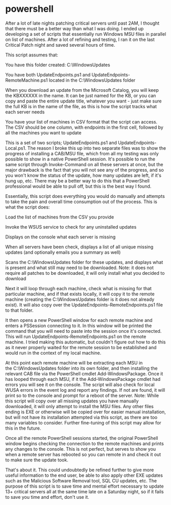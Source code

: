 # powershell
After a lot of late nights patching critical servers until past 2AM, I thought that there must be a better way than what I was doing. I ended up developing a set of scripts that essentially run Windows MSU files in parallel on list of machines. After a lot of refining and testing, I ran it on the last Critical Patch night and saved several hours of time.




This script assumes that:

You have this folder created: C:\WindowsUpdates

You have both UpdateEndpoints.ps1 and UpdateEndpoints-RemoteMachine.ps1 located in the C:\WindowsUpdates folder

When you download an update from the Microsoft Catalog, you will keep the KBXXXXXX in the name. It can be just named for the KB, or you can copy and paste the entire update title, whatever you want - just make sure the full KB is in the name of the file, as this is how the script tracks what each server needs

You have your list of machines in CSV format that the script can access. The CSV should be one column, with endpoints in the first cell, followed by all the machines you want to update

This is a set of two scripts; UpdateEndpoints.ps1 and UpdateEndpoints-Local.ps1. The reason I broke this up into two separate files was to show the progress of installing a CAB/MSU file, which from all my testing was only possible to show in a native PowerShell session. It's possible to run the same script through Invoke-Command on all these servers at once, but the major drawback is the fact that you will not see any of the progress, and so you won't know the status of the update, how many updates are left, if it's hung up, etc. There may be a better way to do this that a PowerShell professional would be able to pull off, but this is the best way I found.

Essentially, this script does everything you would do manually and attempts to take the pain and overall time consumption out of the process. This is what the script does:

Load the list of machines from the CSV you provide

Invoke the WSUS service to check for any uninstalled updates

Displays on the console what each server is missing

When all servers have been check, displays a list of all unique missing updates (and optionally emails you a summary as well)

Scans the C:\WindowsUpdates folder for these updates, and displays what is present and what still may need to be downloaded. Note: it does not require all patches to be downloaded, it will only install what you decided to download

Next it will loop through each machine, check what is missing for that particular machine, and if that exists locally, it will copy it to the remote machine (creating the C:\WindowsUpdates folder is it does not already exist). It will also copy over the UpdateEndpoints-RemoteEndpoints.ps1 file to that folder.

It then opens a new PowerShell window for each remote machine and enters a PSSession connecting to it. In this window will be printed the command that you will need to paste into the session once it's connected. This will run UpdateEndpoints-RemoteEndpoints.ps1 on the remote machine. I tried making this automatic, but couldn't figure out how to do this as it never properly waited for the remote session to be established and would run in the context of my local machine.

At this point each remote machine will be extracting each MSU in the C:\WindowsUpdates folder into its own folder, and then installing the relevant CAB file via the PowerShell cmdlet Add-WindowsPackage. Once it has looped through each MSU, if it the Add-WindowsPackage cmdlet had errors you will see it on the console. The script will also check for local WUSA errors in the event log and report any findings. If not are found, it will print so to the console and prompt for a reboot of the server. Note: While this script will copy over all missing updates you have manually downloaded, it will only attempt to install the MSU files. Any other files ending is EXE or otherwise will be copied over for easier manual installation, but will not have its installation attempted via this script, as there are too many variables to consider. Further fine-tuning of this script may allow for this in the future.

Once all the remote PowerShell sessions started, the original PowerShell window begins checking the connection to the remote machines and prints any changes to the console. This is not perfect, but serves to show you when a remote server has rebooted so you can remote in and check it out to make sure the update took.

That's about it. This could undoubtedly be refined further to give more useful information to the end user, be able to also apply other EXE updates such as the Malicious Software Removal tool, SQL CU updates, etc. The purpose of this script is to save time and mental effort necessary to update 13+ critical servers all at the same time late on a Saturday night, so if it fails to save you time and effort, don't use it.
